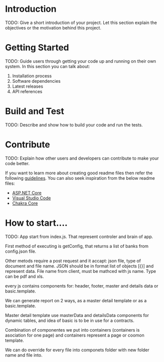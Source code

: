 # Introduction 
TODO: Give a short introduction of your project. Let this section explain the objectives or the motivation behind this project. 

# Getting Started
TODO: Guide users through getting your code up and running on their own system. In this section you can talk about:
1.	Installation process
2.	Software dependencies
3.	Latest releases
4.	API references

# Build and Test
TODO: Describe and show how to build your code and run the tests. 

# Contribute
TODO: Explain how other users and developers can contribute to make your code better. 

If you want to learn more about creating good readme files then refer the following [guidelines](https://docs.microsoft.com/en-us/azure/devops/repos/git/create-a-readme?view=azure-devops). You can also seek inspiration from the below readme files:
- [ASP.NET Core](https://github.com/aspnet/Home)
- [Visual Studio Code](https://github.com/Microsoft/vscode)
- [Chakra Core](https://github.com/Microsoft/ChakraCore)

# How to start....
TODO: App start from index.js. That represent controler and brain of app. 

First method of executing is getConfig, that returns a list of banks from config.json file.

Other metods require a post request and it accapt: json file, type of document and file name. 
JSON should be in format list of objects [{}] and represent data.
File name from client, must be mathced with js name. 
Type can be pdf and xls.

every js contains components for: header, footer, master and details data or basic.template.

We can generate report on 2 ways, as a master detail template or as a basic.template.

Master detail template use masterData and detailsData components for dynamic tables, and idea of basic is to be in use for a contracts.

Combination of componentes we put into containers (containers is asociation for one page) and containers represent a page or coomon template.

We can do override for every file into componets folder with new folder name and file into.



